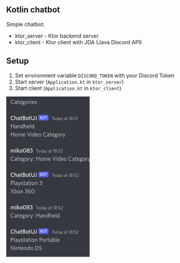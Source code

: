 ## Kotlin chatbot
Simple chatbot.
* ktor_server - Ktor backend server
* ktor_client - Ktor client with JDA (Java Discord API)

## Setup
1. Set environment variable `DISCORD_TOKEN` with your Discord Token
2. Start server (`Application.kt` in `ktor_server`)
3. Start client (`Application.kt` in `ktor_client`)

![chatbot](https://raw.githubusercontent.com/miko083/e-business-kotlin/main/images/1.png)
